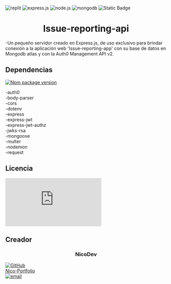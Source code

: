 ![replit](https://img.shields.io/badge/replit-667881?style=for-the-badge&logo=replit&logoColor=white) ![express.js](https://img.shields.io/badge/Express.js-000000?style=for-the-badge&logo=express&logoColor=white) ![node.js](https://img.shields.io/badge/Node.js-339933?style=for-the-badge&logo=nodedotjs&logoColor=white) ![mongodb](https://img.shields.io/badge/MongoDB-4EA94B?style=for-the-badge&logo=mongodb&logoColor=white) ![Static Badge](https://img.shields.io/badge/Auth0?-000000?style=for-the-badge&logo=#EB5424&labelColor=white)

<h1 align="center"> Issue-reporting-api </h1>

-Un pequeño servidor creado en Express.js, de uso exclusivo para brindar conexión a la aplicación web 'Issue-reporting-app' con su base de datos en Mongodb atlas y con la Auth0 Management API v2.

## Dependencias
[![Npm package version](https://badgen.net/npm/v/express)](https://npmjs.com/package/express)

-auth0  
-body-parser  
-cors  
-dotenv  
-express  
-express-jwt  
-express-jwt-authz  
-jwks-rsa  
-mongoose  
-multer  
-nodemon  
-request  



## Licencia 
[![GitHub license](https://badgen.net/github/license/Naereen/Strapdown.js)](https://github.com/Naereen/StrapDown.js/blob/master/LICENSE)

## Creador

<h3 align="center"> NicoDev </h3>

[![GitHub](https://badgen.net/badge/icon/github?icon=github&label)](https://github.com/NicoDevLegend?tab=repositories)  
[Nico-Portfolio](https://nico-portfolio.netlify.app/)  
<a href="mailto:enectrl@gmail.com">![email](https://img.shields.io/badge/Gmail-D14836?style=for-the-badge&logo=gmail&logoColor=white)</a>  